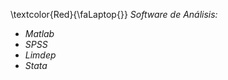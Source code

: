 \textcolor{Red}{\faLaptop{}} *Software de Análisis:* 

- *Matlab*            
- *SPSS*
- *Limdep*
- *Stata*

